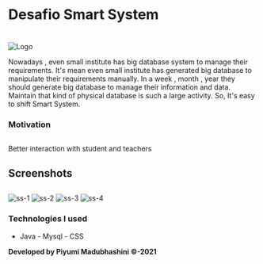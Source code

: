 # Desafio Smart System <h1> 
![Logo](assest/desafio.png)

 Nowadays , even small institute has big database system to manage
their requirements. It's mean even small institute has generated big
database to manipulate their requirements manually. In a week , month ,
year they should generate big database to manage their information and data.
Maintain that kind of physical database is such a large activity.
So, It's easy to shift Smart System.

### Motivation <h2> 

Better interaction with student and teachers

## Screenshots <h2> 

![ss-1](assest/icon/3.PNG)
![ss-2](assest/icon/7.PNG)
![ss-3](assest/icon/8.PNG)
![ss-4](assest/icon/14.PNG)

### Technologies I used 
- Java - Mysql - CSS

**Developed by Piyumi Madubhashini ©-2021**